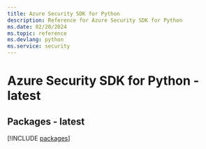 ```yaml
---
title: Azure Security SDK for Python
description: Reference for Azure Security SDK for Python
ms.date: 02/20/2024
ms.topic: reference
ms.devlang: python
ms.service: security
---
```

# Azure Security SDK for Python - latest
## Packages - latest
[!INCLUDE [packages](security-index.md)]